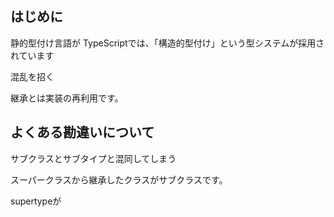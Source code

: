 ## はじめに

静的型付け言語が
TypeScriptでは、「構造的型付け」という型システムが採用されています

混乱を招く



継承とは実装の再利用です。

## よくある勘違いについて

サブクラスとサブタイプと混同してしまう

スーパークラスから継承したクラスがサブクラスです。

supertypeが

